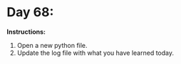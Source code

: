 # Day 68: 
**Instructions:** 
1. Open a new python file.
2. Update the log file with what you have learned today.
